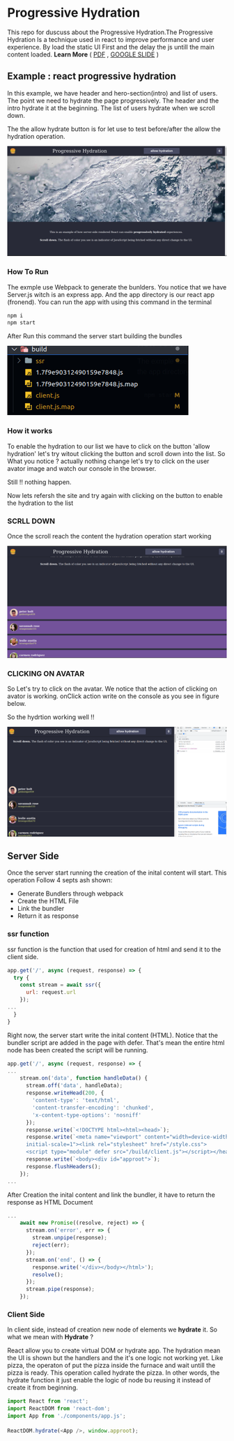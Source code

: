 # Progressive Hydration
This repo for duscuss about the Progressive Hydration.The Progressive Hydration Is a technique used in react to improve performance and user experience. By load the static UI First and the delay the js untill the main content loaded. **Learn More**  ( [PDF](https://github.com/AhmadEleiwa/ProgressiveHydration/blob/main/Progressive%20Hydration.pdf) , [GOOGLE SLIDE](https://docs.google.com/presentation/d/1FOeAmbPSOx_Jf8_dQxY4c3dWZ_C6eP-A_3g0t-mzSrw/edit#slide=id.gd1bf8d60a4_0_0) )



## Example : react progressive hydration 
In this example, we have header and hero-section(intro) and list of users. The point we need to 
hydrate the page progressively. The header and the intro hydrate it at the beginning. 
The list of users hydrate when we scroll down.

The the allow hydrate button is for let use to test before/after the allow the hydration operation.

<img src='assets/HomePage.png' alt='Home page screen shot'>

### How To Run
The exmple use Webpack to generate the bunlders. You notice that we have Server.js witch is an express 
app. And the app directory is our react app (fronend). You can run the app with using this command in the terminal 
```bash
npm i 
npm start 
```
<p>
After Run this command the server start building the bundles
</p>



<img src='assets/building.png'>

### How it works
To enable the hydration to our list we have to click on the button 'allow hydration'
let's try witout clicking the button and scroll down into the list. So What you notice ? actually nothing change let's try to click on the user avator image and watch our console in the browser.

Still !! nothing happen.

Now lets refersh the site and try again with clicking on the button to enable the hydration to the list

### SCRLL DOWN
Once the scroll reach the content the hydration operation start working

<img src='assets/hydratiolist.png'>

### CLICKING ON AVATAR
So Let's try to click on the avatar. We notice that the action of clicking on avator is working. onClick action write on the console as you see in figure below.

So the hydrtion working well !!

<img src='assets/clickingonhydrat.png'>

## Server Side
Once the server start running the creation of the inital content will start. This operation Follow 4 septs ash shown:
* Generate Bundlers through webpack 
* Create the HTML File
* Link the bundler
* Return it as response

### ssr function
ssr function is the function that used for creation of html and send it to the client side.

```js
app.get('/', async (request, response) => {
  try {
    const stream = await ssr({
      url: request.url
    });
...
  }
}
```
Right now, the server start write the inital content (HTML). Notice that the bundler script are added in the page with defer. That's mean the entire html node has been created the script will be running.
```js
app.get('/', async (request, response) => {
...
    stream.on('data', function handleData() {
      stream.off('data', handleData);
      response.writeHead(200, {
        'content-type': 'text/html',
        'content-transfer-encoding': 'chunked',
        'x-content-type-options': 'nosniff'
      });
      response.write(`<!DOCTYPE html><html><head>`);
      response.write(`<meta name="viewport" content="width=device-width, 
      initial-scale=1"><link rel="stylesheet" href="/style.css">
      <script type="module" defer src="/build/client.js"></script></head>`);
      response.write(`<body><div id="approot">`);
      response.flushHeaders();
    });
...
```
After Creation the inital content and link the bundler, it have to return the response as HTML Document
```js
...
    await new Promise((resolve, reject) => {
      stream.on('error', err => {
        stream.unpipe(response);
        reject(err);
      });
      stream.on('end', () => {
        response.write('</div></body></html>');
        resolve();
      });
      stream.pipe(response);
    });
```


### Client Side
In client side, instead of creation new node of elements we **hydrate** it. So what we mean with **Hydrate** ? 

React allow you to create  virtual DOM or hydrate app. The hydration mean the UI is shown but the handlers and the it's one logic not working yet. Like pizza, the operaton of put the pizza inside the furnace and wait untill the pizza is ready. This operation called hydrate the pizza. In other words, the hydrate function it just enable the logic of node bu reusing it instead of create it from beginning.

```js
import React from 'react';
import ReactDOM from 'react-dom';
import App from './components/app.js';

ReactDOM.hydrate(<App />, window.approot);
```